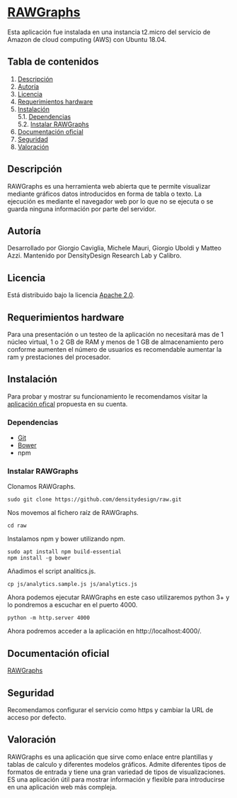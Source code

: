 # [RAWGraphs](https://github.com/densitydesign/raw)

Esta aplicación fue instalada en una instancia t2.micro del servicio de Amazon de cloud computing (AWS) con Ubuntu 18.04.

## Tabla de contenidos

1. [Descripción](#Descripción)
2. [Autoría](#Autoría)
3. [Licencia](#Licencia)
4. [Requerimientos hardware](#Requerimientos-hardware)
5. [Instalación](#Instalación)  
  5.1. [Dependencias](#Dependencias)  
  5.2. [Instalar RAWGraphs](#Instalar-RAWGraphs)  
6. [Documentación oficial](#Documentación-oficial)
7. [Seguridad](#Seguridad)  
9. [Valoración](#Valoración)

## Descripción

RAWGraphs es una herramienta web abierta que te permite visualizar mediante gráficos datos introducidos en forma de tabla o texto. La ejecución es mediante el navegador web por lo que no se ejecuta o se guarda ninguna información por parte del servidor.

## Autoría

Desarrollado por Giorgio Caviglia, Michele Mauri, Giorgio Uboldi y Matteo Azzi. Mantenido por DensityDesign Research Lab y Calibro.

## Licencia
Está distribuido bajo la licencia [Apache 2.0](https://github.com/densitydesign/raw/blob/master/LICENSE).

## Requerimientos hardware
Para una presentación o un testeo de la aplicación no necesitará mas de 1 núcleo virtual, 1 o 2 GB de RAM y menos de 1 GB de almacenamiento pero conforme aumenten el número de usuarios es recomendable aumentar la ram y prestaciones del procesador.

## Instalación
Para probar y mostrar su funcionamiento le recomendamos visitar la [aplicación ofical](http://app.rawgraphs.io/) propuesta en su cuenta.

###  Dependencias
* [Git](https://git-scm.com/book/en/v2/Getting-Started-Installing-Git)
* [Bower](https://bower.io/#installing-bower)
* npm

### Instalar RAWGraphs

Clonamos RAWGraphs.

```
sudo git clone https://github.com/densitydesign/raw.git
```

Nos movemos al fichero raíz de RAWGraphs.

`cd raw`  

Instalamos npm y bower utilizando npm.
``` 
sudo apt install npm build-essential
npm install -g bower
```
Añadimos el script analitics.js.
```
cp js/analytics.sample.js js/analytics.js
```
Ahora podemos ejecutar RAWGraphs en este caso utilizaremos python 3+ y lo pondremos a escuchar en el puerto 4000.
```
python -m http.server 4000
```
Ahora podremos acceder a la aplicación en http://localhost:4000/.

## Documentación oficial

[RAWGraphs](https://github.com/densitydesign/raw/blob/master/README.md)

## Seguridad

Recomendamos configurar el servicio como https y cambiar la URL de acceso por defecto.

## Valoración

RAWGraphs es una aplicación que sirve como enlace entre plantillas y tablas de calculo y diferentes modelos gráficos. Admite diferentes tipos de formatos de entrada y tiene una gran variedad de tipos de visualizaciones. ES una aplicación útil para mostrar información y flexible para introducirse en una aplicación web más compleja.
